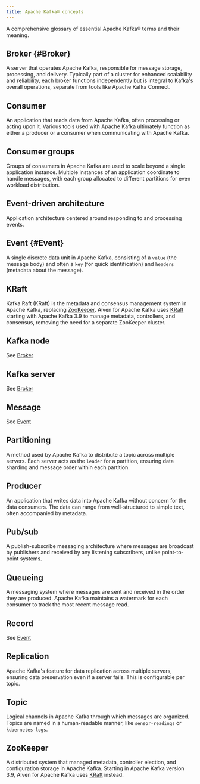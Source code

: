 ```yaml
---
title: Apache Kafka® concepts
---
```


A comprehensive glossary of essential Apache Kafka® terms and their meaning.

## Broker {#Broker}

A server that operates Apache Kafka, responsible for message storage,
processing, and delivery. Typically part of a cluster for enhanced
scalability and reliability, each broker functions independently but is
integral to Kafka's overall operations, separate from tools like Apache
Kafka Connect.

## Consumer

An application that reads data from Apache Kafka, often processing or
acting upon it. Various tools used with Apache Kafka ultimately function
as either a producer or a consumer when communicating with Apache Kafka.

## Consumer groups

Groups of consumers in Apache Kafka are used to scale beyond a single
application instance. Multiple instances of an application coordinate to
handle messages, with each group allocated to different partitions for
even workload distribution.

## Event-driven architecture

Application architecture centered around responding to and processing
events.

## Event {#Event}

A single discrete data unit in Apache Kafka, consisting of a `value`
(the message body) and often a `key` (for quick identification) and
`headers` (metadata about the message).

## KRaft

Kafka Raft (KRaft) is the metadata and consensus management system in Apache Kafka,
replacing [ZooKeeper](#zookeeper). Aiven for Apache Kafka uses
[KRaft](/docs/products/kafka/concepts/kraft-mode) starting with Apache Kafka 3.9 to
manage metadata, controllers, and consensus, removing the need for a separate
ZooKeeper cluster.

## Kafka node

See [Broker](#Broker)

## Kafka server

See [Broker](#Broker)

## Message

See [Event](#Event)

## Partitioning

A method used by Apache Kafka to distribute a topic across multiple
servers. Each server acts as the `leader` for a partition, ensuring data
sharding and message order within each partition.

## Producer

An application that writes data into Apache Kafka without concern for
the data consumers. The data can range from well-structured to simple
text, often accompanied by metadata.

## Pub/sub

A publish-subscribe messaging architecture where messages are
broadcast by publishers and received by any listening subscribers,
unlike point-to-point systems.

## Queueing

A messaging system where messages are sent and received in the order
they are produced. Apache Kafka maintains a watermark for each consumer
to track the most recent message read.

## Record

See [Event](#Event)

## Replication

Apache Kafka's feature for data replication across multiple servers,
ensuring data preservation even if a server fails. This is configurable
per topic.

## Topic

Logical channels in Apache Kafka through which messages are organized.
Topics are named in a human-readable manner, like `sensor-readings` or
`kubernetes-logs`.

## ZooKeeper

A distributed system that managed metadata, controller election, and configuration
storage in Apache Kafka. Starting in Apache Kafka version 3.9, Aiven for Apache Kafka
uses [KRaft](#kraft) instead.
